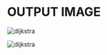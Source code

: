 # OUTPUT IMAGE

![dijkstra](raw/output.png)

<p float="left">
<img src="https://github-production-user-asset-6210df.s3.amazonaws.com/103280360/239448225-a4d54f28-2357-415a-97db-465c96bbee71.png" alt="dijkstra"/>
</p>
